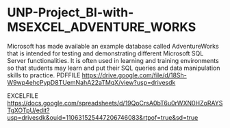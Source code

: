 # UNP-Project_BI-with-MSEXCEL_ADVENTURE_WORKS
Microsoft has made available an example database called AdventureWorks that is intended for testing and demonstrating different Microsoft SQL Server functionalities. It is often used in learning and training environments so that students may learn and put their SQL queries and data manipulation skills to practice.
PDFFILE https://drive.google.com/file/d/18Sh-W9wp4ehcPypD8TUemNahA22aTMqX/view?usp=drivesdk

EXCELFILE https://docs.google.com/spreadsheets/d/19QoCrsA0bT6u0rWXN0HZoRAYSTgXOTpU/edit?usp=drivesdk&ouid=110631525447206746083&rtpof=true&sd=true
